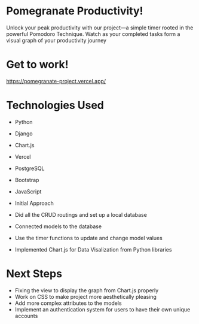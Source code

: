 # Pomegranate Productivity!
Unlock your peak productivity with our project—a simple timer rooted in the powerful Pomodoro Technique. Watch as your completed tasks form a visual graph of your productivity journey

# Get to work!
https://pomegranate-project.vercel.app/

# Technologies Used
* Python
* Django
* Chart.js
* Vercel
* PostgreSQL
* Bootstrap
* JavaScript

* Initial Approach
* Did all the CRUD routings and set up a local database
* Connected models to the database
* Use the timer functions to update and change model values
* Implemented Chart.js for Data Visalization from Python libraries

# Next Steps
* Fixing the view to display the graph from Chart.js properly
* Work on CSS to make project more aesthetically pleasing
* Add more complex attributes to the models
* Implement an authentication system for users to have their own unique accounts
